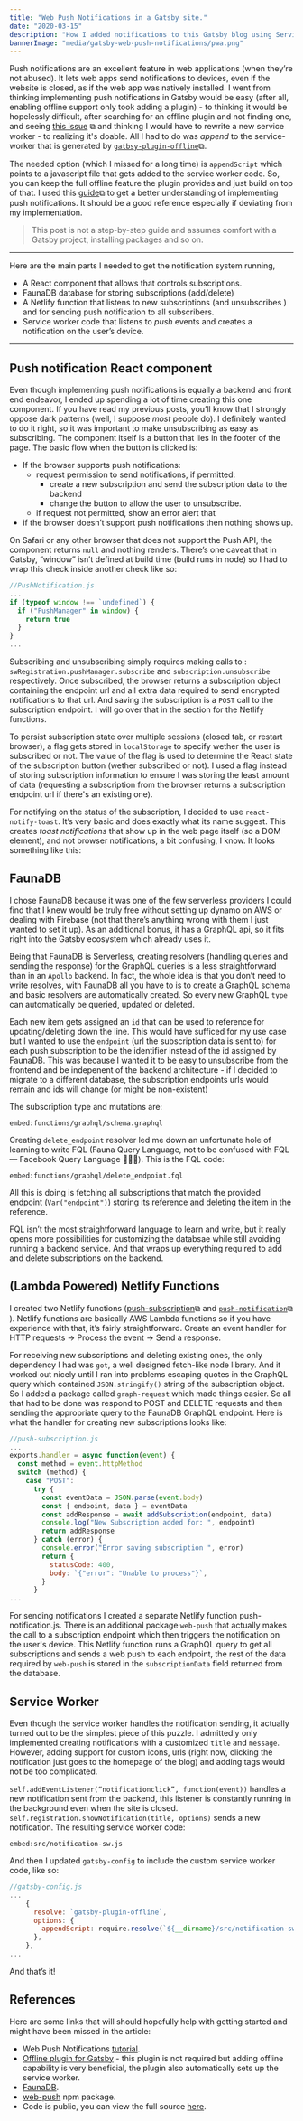 ```yaml
---
title: "Web Push Notifications in a Gatsby site."
date: "2020-03-15"
description: "How I added notifications to this Gatsby blog using Service workers, Netlify functions and FaunaDB"
bannerImage: "media/gatsby-web-push-notifications/pwa.png"
---
```



Push notifications are an excellent feature in web applications (when they’re not abused). It lets web apps send notifications to devices, even if the website is closed, as if the web app was natively installed.
I went from thinking implementing push notifications in Gatsby would be easy (after all, enabling offline support only took adding a plugin) - to thinking it would be hopelessly difficult, after searching for an offline plugin and not finding one, and seeing [this issue](https://github.com/gatsbyjs/gatsby/issues/11140) ⧉ and thinking I would have to rewrite a new service worker - to realizing it's doable. All I had to do was *append* to the service-worker that is generated by [`gatbsy-plugin-offline`](https://www.gatsbyjs.org/packages/gatsby-plugin-offline/)⧉.

The needed option (which I missed for a long time) is `appendScript` which points to a javascript file that gets added to the service worker code. So, you can keep the full offline feature the plugin provides and just build on top of that.
I used this [guide](https://developers.google.com/web/fundamentals/push-notifications)⧉ to get a better understanding of implementing push notifications. It should be a good reference especially if deviating from my implementation.

> This post is not a step-by-step guide and assumes comfort with a Gatsby project, installing packages and so on. 

---

Here are the main parts I needed to get the notification system running,

- A React component that allows that controls subscriptions.
- FaunaDB database for storing subscriptions (add/delete)
- A Netlify function that listens to new subscriptions (and unsubscribes ) and  for sending push notification to all subscribers.
- Service worker code that listens to *push* events and creates a notification on the user’s device.

---

## Push notification React component
Even though implementing push notifications is equally a backend and front end endeavor, I ended up spending a lot of time creating this one component. If you have read my previous posts, you’ll know that I strongly oppose dark patterns (well, I suppose *most* people do). I definitely wanted to do it right, so it was important to make unsubscribing as easy as subscribing. 
The component itself is a button that lies in the footer of the page. The basic flow when the button is clicked is:

- If the browser supports push notifications:
	- request permission to send notifications, if permitted:
		- create a new subscription and send the subscription data to the backend
		- change the button to allow the user to unsubscribe.
	- if request not permitted, show an error alert that 
- if the browser doesn’t support push notifications then nothing shows up. 


On Safari or any other browser that does not support the Push API, the component returns `null`  and nothing renders. There’s one caveat that in Gatsby, “window” isn’t defined at build time (build runs in node) so I had to wrap this check inside another check like so:

```js
//PushNotification.js
...
if (typeof window !== `undefined`) {
  if ("PushManager" in window) {
    return true
  }
}
...
```

Subscribing and unsubscribing simply requires making calls to : ` swRegistration.pushManager.subscribe` and `subscription.unsubscribe` respectively. Once subscribed, the browser returns a subscription object containing the endpoint url and all extra data required to send encrypted notifications to that url.
And saving the subscription is a `POST` call to the subscription endpoint. I will go over that in the section for the Netlify functions. 

To persist subscription state over multiple sessions (closed tab, or restart browser), a flag gets stored in `localStorage` to specify wether the user is subscribed or not. The value of the flag is used to determine the React state of the subscription button (wether subscribed or not). I used a flag instead of storing subscription information to ensure I was storing the least amount of data (requesting a subscription from the browser returns a subscription endpoint url if there's an existing one).

For notifying on the status of the subscription, I decided to use `react-notify-toast`. It’s very basic and does exactly what its name suggest. This creates _toast notifications_ that show up in the web page itself (so a DOM element), and not browser notifications, a bit confusing, I know. It looks something like this:

<media-box src="media/gatsby-web-push-notifications/toast.gif" name="Toast notification."></media-box>

## FaunaDB
I chose FaunaDB because it was one of the few serverless providers I could find that I knew would be truly free without setting up dynamo on AWS or dealing with Firebase (not that there’s anything wrong with them I just wanted to set it up). 
As an additional bonus, it has a GraphQL api, so it fits right into the Gatsby ecosystem which already uses it. 

Being that FaunaDB is Serverless, creating resolvers (handling queries and sending the response) for the GraphQL queries is a less straightforward than in an `Apollo` backend. In fact, the whole idea is that you don’t need to write resolves, with FaunaDB all you have to is to create a GraphQL schema and basic resolvers are automatically created. So every new GraphQL `type` can automatically be queried, updated or deleted.

Each new item gets assigned an `id` that can be used to reference for updating/deleting down the line. This would have sufficed for my use case but I wanted to use the `endpoint` (url the subscription data is sent to) for each push subscription to be the identifier instead of the id assigned by FaunaDB. This was because I wanted it to be easy to unsubscribe from the frontend and be indepenent of the backend architecture - if I decided to migrate to a different database, the subscription endpoints urls would remain and ids will change (or might be non-existent)

The subscription type and mutations are:

`embed:functions/graphql/schema.graphql`

Creating  `delete_endpoint` resolver led me down an unfortunate hole of learning to write FQL (Fauna Query Language, not to be confused with FQL — Facebook Query Language 🤷🏾‍♂️). 
This is the FQL code:

`embed:functions/graphql/delete_endpoint.fql`

All this is doing is fetching all subscriptions that match the provided endpoint (`Var("endpoint")`) storing its reference and deleting the item in the reference.

FQL isn’t the most straightforward language to learn and write, but it really opens more possibilities for customizing the databsae while still avoiding running a backend service.  And that wraps up everything required to add and delete subscriptions on the backend.

## (Lambda Powered) Netlify Functions
I created two Netlify functions ([push-subscription](https://github.com/dshomoye/dshomoye.github.io/blob/gatsby/functions/push-subscription.js)⧉ and [`push-notification`](https://github.com/dshomoye/dshomoye.github.io/blob/gatsby/functions/push-notification.js)⧉
). Netlify functions are basically AWS Lambda functions so if you have experience with that, it’s fairly straightforward. Create an event handler for HTTP requests -> Process the event -> Send a response.

For receiving new subscriptions and deleting existing ones, the only dependency I had was `got`, a well designed fetch-like node library. And it worked out nicely until I ran into problems escaping quotes in the GraphQL query which contained `JSON.stringify()` string of the subscription object. So I added a package called `graph-request` which made things easier. 
So all that had to be done was respond to POST and DELETE requests and then sending the appropriate query to the FaunaDB GraphQL endpoint.
Here is what the handler for creating new subscriptions looks like:

```js
//push-subscription.js
...
exports.handler = async function(event) {
  const method = event.httpMethod
  switch (method) {
    case "POST":
      try {
        const eventData = JSON.parse(event.body)
        const { endpoint, data } = eventData
        const addResponse = await addSubscription(endpoint, data)
        console.log("New Subscription added for: ", endpoint)
        return addResponse
      } catch (error) {
        console.error("Error saving subscription ", error)
        return {
          statusCode: 400,
          body: `{"error": "Unable to process"}`,
        }
      }
...
``` 

For sending notifications I created a separate Netlify function push-notification.js. There is an additional package `web-push`  that actually makes the call to a subscription endpoint which then triggers the notification on the user's device. This Netlify function runs a GraphQL query to get all subscriptions and sends a web push to each endpoint, the rest of the data required by `web-push` is stored in the `subscriptionData` field returned from the database.

## Service Worker
Even though the service worker handles the notification sending, it actually turned out to be the simplest piece of this puzzle. I admittedly only implemented creating notifications with a customized `title` and `message`. However, adding support for custom icons, urls (right now, clicking the notification just goes to the homepage of the blog) and adding tags would not be too complicated. 

`self.addEventListener(“notificationclick”, function(event))` handles a new notification sent from the backend, this listener is constantly running in the background even when the site is closed.
`self.registration.showNotification(title, options)` sends a new notification. 
The resulting service worker code:

`embed:src/notification-sw.js`

And then I updated `gatsby-config` to include the custom service worker code, like so:
```js
//gatsby-config.js
...
    {
      resolve: `gatsby-plugin-offline`,
      options: {
        appendScript: require.resolve(`${__dirname}/src/notification-sw.js`),
      },
    },
...
```

And that’s it!

## References
Here are some links that will should hopefully help with getting started and might have been missed in the article:
- Web Push Notifications [tutorial](https://developers.google.com/web/fundamentals/push-notifications).
- [Offline plugin for Gatsby](https://www.gatsbyjs.org/packages/gatsby-plugin-offline/) - this plugin is not required but adding offline capability is very beneficial, the plugin also automatically sets up the service worker.
- [FaunaDB](https://dashboard.fauna.com/).
- [web-push](https://www.npmjs.com/package/web-push) npm package.
- Code is public, you can view the full source [here](https://github.com/dshomoye/dshomoye.github.io).

